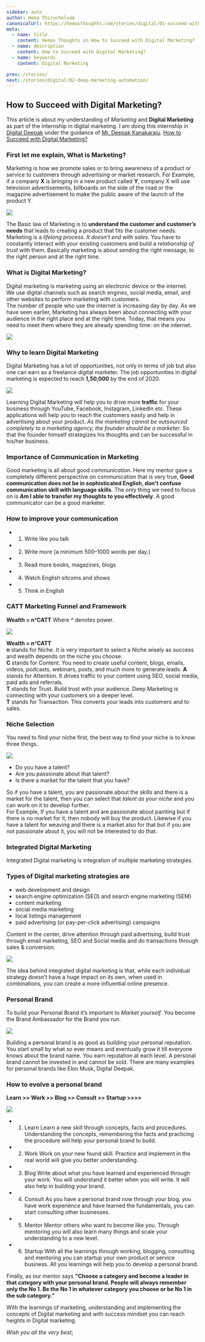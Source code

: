 ```yaml
---
sidebar: auto
author: Hema Thiruchelvam
canonicalUrl: https://hemasthoughts.com/stories/digital/01-succeed-with-digital-marketing
meta:
  - name: title
    content: Hemas Thoughts on How to Succeed with Digital Marketing?
  - name: description
    content: How to Succeed with Digital Marketing?
  - name: keywords
    content: Digital Marketing

prev: /stories/
next: /stories/digital/02-deep-marketing-automation/
---
```


## How to Succeed with Digital Marketing? <Badge text="digital" type="error" />

This article is about my understanding of *Marketing* and **Digital Marketing** as part of the internship in digital marketing. I am doing this internship in [Digital Deepak](https://digitaldeepak.com/) under the guidance of [Mr. Deepak Kanakaraju](https://www.linkedin.com/in/deepakkanakaraju/).
[How to Succeed with Digital Marketing?](https://medium.com/@hema.thiruchelvam07/how-to-succeed-with-digital-marketing-75f0b2fddc78/)

### First let me explain, What is Marketing?

Marketing is how we promote sales or to bring awareness of a product or service to customers through advertising or market research. 
For Example, if a company **X** is bringing in a new product called **Y**, company X will use television advertisements, billboards on the side of the road or the magazine advertisement to make the public aware of the launch of the product Y.

![](https://www.uhyhn.co.nz/wp-content/uploads/2011/06/marketing-pic-400x275.jpg)


The Basic law of Marketing is to **understand the customer and customer’s needs** that leads to creating a product that fits the customer needs. 
Marketing is a *lifelong process*. *It doesn’t end with sales*. 
You have to constantly interact with your existing customers and build a *relationship of trust* with them. Basically marketing is about sending the right message, to the right person and at the right time.

### What is Digital Marketing?

Digital marketing is marketing using an electronic device or the internet. <br />
We use digital channels such as search engines, social media, email, and other websites to perform marketing with customers. <br />
The number of people who use the internet is increasing day by day. As we have seen earlier, Marketing has always been about connecting with your audience in the right place and at the right time. Today, that means you need to meet them where they are already spending time: on the internet.

![](https://miro.medium.com/max/354/0*VWtXAd6JLJq2FHaN)

### Why to learn Digital Marketing
Digital Marketing has a lot of opportunities, not only in terms of job but also one can earn as a freelance digital marketer. The job opportunities in digital marketing is expected to reach **1,50,000** by the end of 2020.

![](https://miro.medium.com/max/590/1*yOSFVeWJLXsGsCIAMtD5OA.png)

Learning Digital Marketing will help you to drive more **traffic** for your business through YouTube, Facebook, Instagram, LinkedIn etc. These applications will help you to reach the customers easily and help in advertising about your product. *As the marketing cannot be outsourced completely to a marketing agency, the founder should be a marketer*. So that the founder himself strategizes his thoughts and can be successful in his/her business.

### Importance of Communication in Marketing

Good marketing is all about good *communication*. Here my mentor gave a completely different perspective on communication that is very true, **Good communication does not be in sophisticated English, don't confuse communication skill with language skills**. The only thing we need to focus on is **Am I able to transfer my thoughts to you effectively**. A good communicator can be a good marketer.

### How to improve your communication
* 1. Write like you talk
* 2. Write more (a minimum 500–1000 words per day.)
* 3. Read more books, magazines, blogs
* 4. Watch English sitcoms and shows
* 5. Think in English

### CATT Marketing Funnel and Framework
**Wealth = n^CATT**
Where **^** denotes power.

![](https://miro.medium.com/max/700/1*7CaX8egsRHh_x7_mAGjoRQ.png)

**Wealth = n^CATT** <br/>
**n** stands for Niche. It is very important to select a Niche wisely as success and wealth depends on the niche you choose. <br/>
**C** stands for Content. You need to create useful content, blogs, emails, videos, podcasts, webinars, posts, and much more to generate leads. **A** stands for Attention. It drives traffic to your content using SEO, social media, paid ads and referrals. <br/>
**T** stands for Trust. Build trust with your audience. Deep Marketing is connecting with your customers on a deeper level. <br/>
**T** stands for Transaction. This converts your leads into customers and to sales. <br/>

### Niche Selection

You need to find your niche first, the best way to find your niche is to know three things.

![](https://miro.medium.com/max/700/1*TKIiqlKVJhG8MGqux-X5CA.png)

* Do you have a talent?
* Are you passionate about that talent?
* Is there a market for the talent that you have?

So if you have a talent, you are passionate about the skills and there is a market for the talent, then you can select that *talent as your niche* and you can work on it to develop further. <br />
For Example, If you have a talent and are passionate about painting but if there is no market for it, then nobody will buy the product. Likewise if you have a talent for weaving and there is a market also for that but if you are not passionate about it, you will not be interested to do that.

### Integrated Digital Marketing

Integrated Digital marketing is integration of multiple marketing strategies. <br />

### Types of Digital marketing strategies are
* web development and design
* search engine optimization (SEO) and search engine marketing (SEM)
* content marketing
* social media marketing
* local listings management
* paid advertising (or pay-per-click advertising) campaigns

Content in the center, drive attention through paid advertising, build trust through email marketing, SEO and Social media and do transactions through sales & conversion.

![](https://miro.medium.com/max/700/1*XIkp4s-5YuNfGx3lMxZUhQ.png)

The idea behind integrated digital marketing is that, while each individual strategy doesn’t have a huge impact on its own, when used in combinations, you can create a more influential online presence.

### Personal Brand

To build your Personal Brand it’s important to *Market yourself*.
You become the Brand Ambassador for the Brand you run.

![](https://miro.medium.com/max/700/0*eqnH2bhNbsuGLSp9.jpeg)

Building a personal brand is as good as building your personal reputation. <br />
You start small by what so ever means and eventually grow it till everyone knows about the brand name. You earn reputation at each level.
A personal brand cannot be invested in and cannot be sold.
There are many examples for personal brands like Elon Musk, Digital Deepak.

### How to evolve a personal brand
**Learn >> Work >> Blog >> Consult >> Startup >>>>**

![](https://miro.medium.com/max/700/1*RkAqEiQirONce4e-vgiCrw.png)

* 1. Learn
Learn a new skill through concepts, facts and procedures. Understanding the concepts, remembering the facts and practicing the procedure will help your personal brand to build.
* 2. Work
Work on your new found skill. Practice and implement in the real world will give you better understanding.
* 3. Blog
Write about what you have learned and experienced through your work. You will understand it better when you will write. It will also help in building your brand.
* 4. Consult
As you have a personal brand now through your blog, you have work experience and have learned the fundamentals, you can start consulting other businesses.
* 5. Mentor
Mentor others who want to become like you. Through mentoring you will also learn many things and scale your understanding to a new level.
* 6. Startup
With all the learnings through working, blogging, consulting and mentoring you can startup your own product or service business. All you learnings will help you to develop a personal brand.

Finally, as our mentor says **"Choose a category and become a leader in that category with your personal brand. People will always remember only the No 1. Be the No 1 in whatever category you choose or be No 1 in the sub category.”**

With the learnings of marketing, understanding and implementing the concepts of Digital marketing and with success mindset you can reach heights in Digital marketing.

*Wish you all the very best*; 
